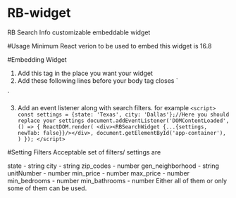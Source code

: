 # RB-widget
RB Search Info customizable embeddable widget

#Usage
Minimum React verion to be used to embed this widget is 16.8

#Embedding Widget
1. Add this tag in the place you want your widget <div id="rb-app-container"></div>
2. Add these following lines before your body tag closes
`<script crossorigin src="https://unpkg.com/react@16/umd/react.production.min.js"></script>
<script crossorigin src="https://unpkg.com/react-dom@16/umd/react-dom.production.min.js"></script>
<script type="text/javascript" src="https://cdn.rentalbeast.com/front_end/rb_widget.js"></script>`
3. Add an event listener along with search filters. for example
  `<script>
const settings = {state: 'Texas', city: 'Dallas'};//Here you should replace your settings
document.addEventListener('DOMContentLoaded', () => {
    ReactDOM.render(
        <div><RBSearchWidget {...{settings, newTab: false}}/></div>,
        document.getElementById('app-container'),
    )
});
</script>`

#Setting Filters
Acceptable set of filters/ settings are 

state - string
city - string
zip_codes - number
gen_neighborhood - string
unitNumber - number
min_price - number
max_price - number
min_bedrooms - number
min_bathrooms - number
Either all of them or only some of them can be used.
